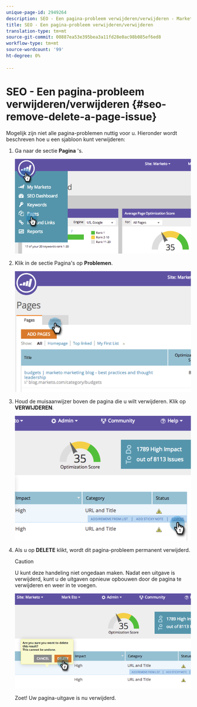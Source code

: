 ```yaml
---
unique-page-id: 2949264
description: SEO - Een pagina-probleem verwijderen/verwijderen - Marketo Docs - Productdocumentatie
title: SEO - Een pagina-probleem verwijderen/verwijderen
translation-type: tm+mt
source-git-commit: 00887ea53e395bea3a11fd28e0ac98b085ef6ed8
workflow-type: tm+mt
source-wordcount: '99'
ht-degree: 0%

---
```



# SEO - Een pagina-probleem verwijderen/verwijderen {#seo-remove-delete-a-page-issue}

Mogelijk zijn niet alle pagina-problemen nuttig voor u. Hieronder wordt beschreven hoe u een sjabloon kunt verwijderen:

1. Ga naar de sectie **Pagina** &#39;s.

   ![](assets/image2014-9-18-14-3a0-3a16.png)

1. Klik in de sectie Pagina&#39;s op **Problemen**.

   ![](assets/image2014-9-18-14-3a0-3a30.png)

1. Houd de muisaanwijzer boven de pagina die u wilt verwijderen. Klik op **VERWIJDEREN**.

   ![](assets/image2014-9-18-14-3a0-3a38.png)

1. Als u op **DELETE** klikt, wordt dit pagina-probleem permanent verwijderd.

   >[!CAUTION]
   >
   >U kunt deze handeling niet ongedaan maken. Nadat een uitgave is verwijderd, kunt u de uitgaven opnieuw opbouwen door de pagina te verwijderen en weer in te voegen.

   ![](assets/image2014-9-18-14-3a1-3a28.png)

   Zoet! Uw pagina-uitgave is nu verwijderd.

